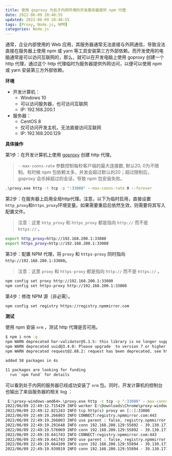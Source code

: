 ```yaml
---
title: 使用 goproxy 为处于内网环境的开发服务器提供 npm 代理
date: 2022-06-09 20:40:55
updated: 2022-06-09 20:40:55
tags: [Proxy, Node.js, NPM]
categories: Node.js
---
```


通常，企业内部使用的 Web 应用，其服务器通常无法直接与外网通信，导致没法直接在服务器上使用 npm 或 yarn 等工具安装第三方外部依赖。而开发使用的电脑通常是可以访问互联网的，那么，就可以在开发电脑上使用 goproxy 创建一个 http 代理，通过这个 http 代理临时为服务器提供外网访问，以便可以使用 npm 或 yarn 安装第三方外部依赖。

**环境**
- 开发计算机：
  - Windows 10
  - 可以访问服务器，也可访问互联网
  - IP: 192.168.200.1
- 服务器：
  - CentOS 8 
  - 仅可访问开发主机，无法直接访问互联网
  - IP: 192.168.200.129

<!-- more -->

**具体操作**

第1步：在开发计算机上使用 [goproxy](https://github.com/snail007/goproxy/releases) 创建 http 代理。
> `--max-conns-rate` 参数控制每秒客户端的最大连接数, 默认20, 0为不限制。有时候 npm 包依赖太多，并发会超过默认的20；超过限制后，goproxy 会杀掉超过的会话，导致 npm 包安装失败。
```cmd
.\proxy.exe http -t tcp -p ":33080" --max-conns-rate 0 --forever
```

第2步：在服务器上启用全局http代理。注意，以下为临时启用，直接设置`http_proxy`和`https_proxy`环境变量。如果需要重启后依然生效，则需要将其写入配置文件。
> 注意：这里 `http_proxy` 和 `https_proxy` 都是指向 `http://` 而不是 `https://` 。
```bash
export http_proxy=http://192.168.200.1:33080
export https_proxy=http://192.168.200.1:33080
```



第3步：配置 NPM 代理，将 `proxy` 和 `https-proxy` 同时指向 `http://192.168.200.1:33080`。
> 注意：这里 `proxy` 和 `https-proxy` 都是指向 `http://` 而不是 `https://` 。
```bash
npm config set proxy http://192.168.200.1:33080
npm config set https-proxy http://192.168.200.1:33080
```

第4步：修改 NPM 源（非必需）。
```bash
npm config set registry https://registry.npmmirror.com
```

**测试**

使用 npm 安装 `nrm` ，测试 http 代理是否可用。
```bash
$ npm i nrm -g
npm WARN deprecated har-validator@5.1.5: this library is no longer supported
npm WARN deprecated uuid@3.4.0: Please upgrade  to version 7 or higher.  Older versions may use Math.random() in certain circumstances, which is known to be problematic.  See https://v8.dev/blog/math-random for details.
npm WARN deprecated request@2.88.2: request has been deprecated, see https://github.com/request/request/issues/3142

added 58 packages in 4s

11 packages are looking for funding
  run `npm fund` for details
```
可以看到处于内网的服务器已经成功安装了 `nrm` 包。同时，开发计算机的控制台也输出了来自服务器的相关 log ： 

```cmd
 E:\proxy-windows-amd64>.\proxy.exe http -t tcp -p ":33080" --max-conns-rate 0 --forever
2022/06/09 22:49:12.715429 INFO worker E:\Downloads\Chrome\proxy-windows-amd64\proxy.exe [PID] 88516 running...
2022/06/09 22:49:12.821243 INFO tcp http(s) proxy on [::]:33080
2022/06/09 22:49:19.266803 INFO CONNECT:registry.npmmirror.com:443
2022/06/09 22:49:19.266803 INFO use parent : false, registry.npmmirror.com:443
2022/06/09 22:49:19.291648 INFO conn 192.168.200.129:55892 - 39.130.171.71:443 connected [registry.npmmirror.com:443]
2022/06/09 22:49:19.576069 INFO conn 192.168.200.129:55892 - 39.130.171.71:443 released [registry.npmmirror.com:443]
2022/06/09 22:49:19.641743 INFO CONNECT:registry.npmmirror.com:443
2022/06/09 22:49:19.641743 INFO use parent : false, registry.npmmirror.com:443
2022/06/09 22:49:19.664109 INFO conn 192.168.200.129:55894 - 39.130.171.71:443 connected [registry.npmmirror.com:443]
2022/06/09 22:49:19.939819 INFO conn 192.168.200.129:55894 - 39.130.171.71:443 released [registry.npmmirror.com:443]
```
